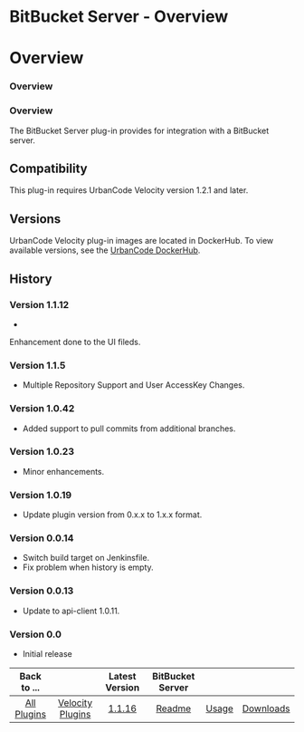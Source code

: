 
BitBucket Server - Overview
===========================

# Overview



### Overview





### Overview


The BitBucket Server plug-in provides for integration with a BitBucket server.



Compatibility
-------------


This plug-in requires UrbanCode Velocity version 1.2.1 and later.


Versions
--------



UrbanCode Velocity plug-in images are located in DockerHub. To view available versions, see the [UrbanCode 
DockerHub](https://hub.docker.com/r/urbancode/ucv-ext-bitbucket-server/tags).


History
-------


### Version 1.1.12


*
 Enhancement done to the UI fileds.


### Version 1.1.5


* Multiple Repository Support and User AccessKey Changes.



### Version 1.0.42


* Added support to pull commits from additional branches.


### Version 1.0.23


* Minor 
enhancements.


### Version 1.0.19


* Update plugin version from 0.x.x to 1.x.x format.


### Version 0.0.14


* Switch
 build target on Jenkinsfile.
* Fix problem when history is empty.


### Version 0.0.13


* Update to api-client 1.0.11.



### Version 0.0


* Initial release




|Back to ...||Latest Version|BitBucket Server |||
| :---: | :---: | :---: | :---: | :---: | :---: |
|[All Plugins](../../index.md)|[Velocity Plugins](../README.md)|[1.1.16]()|[Readme](README.md)|[Usage](usage.md)|[Downloads](downloads.md)|
